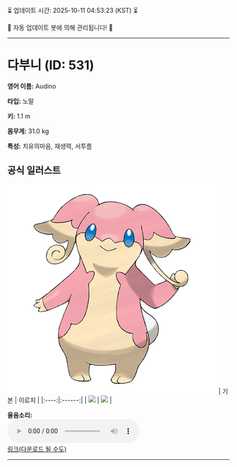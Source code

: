 
⏳ 업데이트 시간: 2025-10-11 04:53:23 (KST) ⏳

🤖 자동 업데이트 봇에 의해 관리됩니다! 🤖

---

# 다부니 (ID: 531)
**영어 이름:** Audino

**타입:** 노말

**키:** 1.1 m

**몸무게:** 31.0 kg

**특성:** 치유의마음, 재생력, 서투름

## 공식 일러스트
![](https://raw.githubusercontent.com/PokeAPI/sprites/master/sprites/pokemon/other/official-artwork/531.png)
| 기본 | 이로치 |
|:----:|:------:|
| <img src="http://play.pokemonshowdown.com/sprites/ani/audino.gif" width="200"> | <img src="http://play.pokemonshowdown.com/sprites/ani-shiny/audino.gif" width="200"> |

**울음소리:**<br><audio controls src="https://raw.githubusercontent.com/PokeAPI/cries/main/cries/pokemon/latest/531.ogg"></audio><br> [링크(다운로드 될 수도)](https://raw.githubusercontent.com/PokeAPI/cries/main/cries/pokemon/latest/531.ogg)


---
